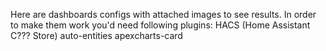 Here are dashboards configs with attached images to see results. 
In order to make them work you'd need following plugins:
  HACS (Home Assistant C??? Store)
    auto-entities
    apexcharts-card
    
